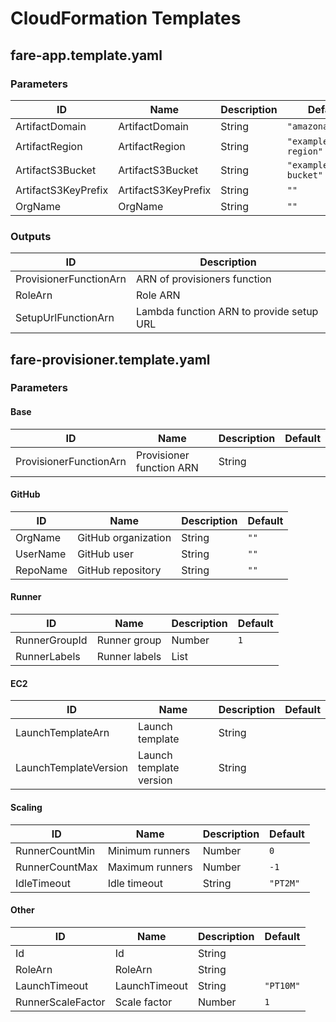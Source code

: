 # CloudFormation Templates

## fare-app.template.yaml

### Parameters

| ID                  | Name                | Description | Default            |
| ------------------- | ------------------- | ----------- | ------------------ |
| ArtifactDomain      | ArtifactDomain      | String      | `"amazonaws.com"`  |
| ArtifactRegion      | ArtifactRegion      | String      | `"example-region"` |
| ArtifactS3Bucket    | ArtifactS3Bucket    | String      | `"example-bucket"` |
| ArtifactS3KeyPrefix | ArtifactS3KeyPrefix | String      | `""`               |
| OrgName             | OrgName             | String      | `""`               |

### Outputs

| ID                     | Description                              |
| ---------------------- | ---------------------------------------- |
| ProvisionerFunctionArn | ARN of provisioners function             |
| RoleArn                | Role ARN                                 |
| SetupUrlFunctionArn    | Lambda function ARN to provide setup URL |

## fare-provisioner.template.yaml

### Parameters

#### Base

| ID                     | Name                     | Description | Default |
| ---------------------- | ------------------------ | ----------- | ------- |
| ProvisionerFunctionArn | Provisioner function ARN | String      |         |

#### GitHub

| ID       | Name                | Description | Default |
| -------- | ------------------- | ----------- | ------- |
| OrgName  | GitHub organization | String      | `""`    |
| UserName | GitHub user         | String      | `""`    |
| RepoName | GitHub repository   | String      | `""`    |

#### Runner

| ID            | Name          | Description  | Default |
| ------------- | ------------- | ------------ | ------- |
| RunnerGroupId | Runner group  | Number       | `1`     |
| RunnerLabels  | Runner labels | List<String> |         |

#### EC2

| ID                    | Name                    | Description | Default |
| --------------------- | ----------------------- | ----------- | ------- |
| LaunchTemplateArn     | Launch template         | String      |         |
| LaunchTemplateVersion | Launch template version | String      |         |

#### Scaling

| ID             | Name            | Description | Default  |
| -------------- | --------------- | ----------- | -------- |
| RunnerCountMin | Minimum runners | Number      | `0`      |
| RunnerCountMax | Maximum runners | Number      | `-1`     |
| IdleTimeout    | Idle timeout    | String      | `"PT2M"` |

#### Other

| ID                | Name          | Description | Default   |
| ----------------- | ------------- | ----------- | --------- |
| Id                | Id            | String      |           |
| RoleArn           | RoleArn       | String      |           |
| LaunchTimeout     | LaunchTimeout | String      | `"PT10M"` |
| RunnerScaleFactor | Scale factor  | Number      | `1`       |
